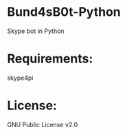 # Bund4sB0t-Python
Skype bot in Python

# Requirements:
skype4pi

# License:
GNU Public License v2.0
